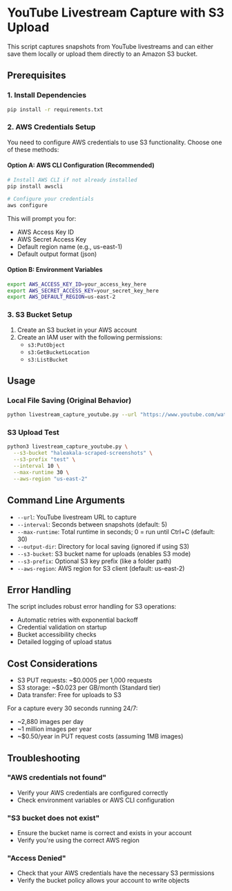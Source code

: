 # YouTube Livestream Capture with S3 Upload

This script captures snapshots from YouTube livestreams and can either save them locally or upload them directly to an Amazon S3 bucket.

## Prerequisites

### 1. Install Dependencies
```bash
pip install -r requirements.txt
```

### 2. AWS Credentials Setup

You need to configure AWS credentials to use S3 functionality. Choose one of these methods:

#### Option A: AWS CLI Configuration (Recommended)
```bash
# Install AWS CLI if not already installed
pip install awscli

# Configure your credentials
aws configure
```
This will prompt you for:
- AWS Access Key ID
- AWS Secret Access Key  
- Default region name (e.g., us-east-1)
- Default output format (json)

#### Option B: Environment Variables
```bash
export AWS_ACCESS_KEY_ID=your_access_key_here
export AWS_SECRET_ACCESS_KEY=your_secret_key_here
export AWS_DEFAULT_REGION=us-east-2
```

### 3. S3 Bucket Setup

1. Create an S3 bucket in your AWS account
2. Create an IAM user with the following permissions:
   - `s3:PutObject`
   - `s3:GetBucketLocation`
   - `s3:ListBucket`

## Usage

### Local File Saving (Original Behavior)
```bash
python livestream_capture_youtube.py --url "https://www.youtube.com/watch?v=VIDEO_ID" --interval 10 --max-runtime 300
```

### S3 Upload Test
```bash
python3 livestream_capture_youtube.py \
  --s3-bucket "haleakala-scraped-screenshots" \
  --s3-prefix "test" \
  --interval 10 \
  --max-runtime 30 \
  --aws-region "us-east-2"
```

## Command Line Arguments

- `--url`: YouTube livestream URL to capture
- `--interval`: Seconds between snapshots (default: 5)
- `--max-runtime`: Total runtime in seconds; 0 = run until Ctrl+C (default: 30)
- `--output-dir`: Directory for local saving (ignored if using S3)
- `--s3-bucket`: S3 bucket name for uploads (enables S3 mode)
- `--s3-prefix`: Optional S3 key prefix (like a folder path)
- `--aws-region`: AWS region for S3 client (default: us-east-2)

## Error Handling

The script includes robust error handling for S3 operations:
- Automatic retries with exponential backoff
- Credential validation on startup
- Bucket accessibility checks
- Detailed logging of upload status

## Cost Considerations

- S3 PUT requests: ~$0.0005 per 1,000 requests
- S3 storage: ~$0.023 per GB/month (Standard tier)
- Data transfer: Free for uploads to S3

For a capture every 30 seconds running 24/7:
- ~2,880 images per day
- ~1 million images per year
- ~$0.50/year in PUT request costs (assuming 1MB images)

## Troubleshooting

### "AWS credentials not found"
- Verify your AWS credentials are configured correctly
- Check environment variables or AWS CLI configuration

### "S3 bucket does not exist" 
- Ensure the bucket name is correct and exists in your account
- Verify you're using the correct AWS region

### "Access Denied"
- Check that your AWS credentials have the necessary S3 permissions
- Verify the bucket policy allows your account to write objects

